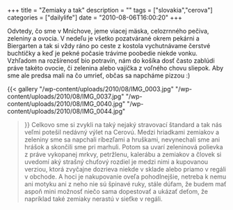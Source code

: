 +++
title = "Zemiaky a tak"
description = ""
tags = ["slovakia","cerova"]
categories = ["dailylife"]
date = "2010-08-06T16:00:20"
+++

Odvtedy, čo sme v Mníchove, jeme viacej mäska, celozrnného pečiva, zeleniny a ovocia. V nedeľu je
všetko pozatvárané okrem pekárni a Biergarten a tak si vždy ráno po ceste z kostola vychutnávame
čerstvé buchtičky a keď je pekné počasie trávime poobedie niekde vonku. Vzhľadom na rozšírenosť bio
potravín, nám do košíka dosť často zablúdi práve takéto ovocie, či zelenina alebo vajíčka z voľného
chovu sliepok. Aby sme ale predsa mali na čo umrieť, občas sa napcháme pizzou :)

{{< gallery
    "/wp-content/uploads/2010/08/IMG_0003.jpg"
    "/wp-content/uploads/2010/08/IMG_0037.jpg"
    "/wp-content/uploads/2010/08/IMG_0040.jpg"
    "/wp-content/uploads/2010/08/IMG_0044.jpg"
>}}
Celkovo sme si zvykli na taký nejaký stravovací štandard a tak nás veľmi potešil nedávný výlet na
Cerovú. Medzi hriadkami zemiakov a zeleniny sme sa napchali ríbezľami a hruškami, nevynechali sme
ani hrášok a skončili sme pri marhuli. Potom sa uvarí zeleninová polievka z práve vykopanej mrkvy,
petržlenu, kalerábu a zemiakov a človek si uvedomí aký strašný chuťový rozdiel je medzi nimi a
kupovanou verziou, ktorá zvyčajne dozrieva niekde v sklade alebo priamo v regáli v obchode. A hoci
je nakupovanie oveľa pohodlnejšie, netreba k nemu ani motyku ani z neho nie sú špinavé ruky, stále
dúfam, že budem mať aspoň mini možnosť niečo sama dopestovať a ukázať deťom, že napríklad také
zemiaky nerastú v sieťke v regáli.
